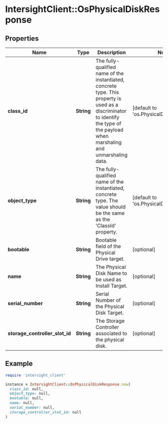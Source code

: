 # IntersightClient::OsPhysicalDiskResponse

## Properties

| Name | Type | Description | Notes |
| ---- | ---- | ----------- | ----- |
| **class_id** | **String** | The fully-qualified name of the instantiated, concrete type. This property is used as a discriminator to identify the type of the payload when marshaling and unmarshaling data. | [default to &#39;os.PhysicalDiskResponse&#39;] |
| **object_type** | **String** | The fully-qualified name of the instantiated, concrete type. The value should be the same as the &#39;ClassId&#39; property. | [default to &#39;os.PhysicalDiskResponse&#39;] |
| **bootable** | **String** | Bootable field of the Physical Drive target. | [optional] |
| **name** | **String** | The Physical Disk Name to be used as Install Target. | [optional] |
| **serial_number** | **String** | Serial Number of the Physical Disk Target. | [optional] |
| **storage_controller_slot_id** | **String** | The Storage Controller associated to the physical disk. | [optional] |

## Example

```ruby
require 'intersight_client'

instance = IntersightClient::OsPhysicalDiskResponse.new(
  class_id: null,
  object_type: null,
  bootable: null,
  name: null,
  serial_number: null,
  storage_controller_slot_id: null
)
```


